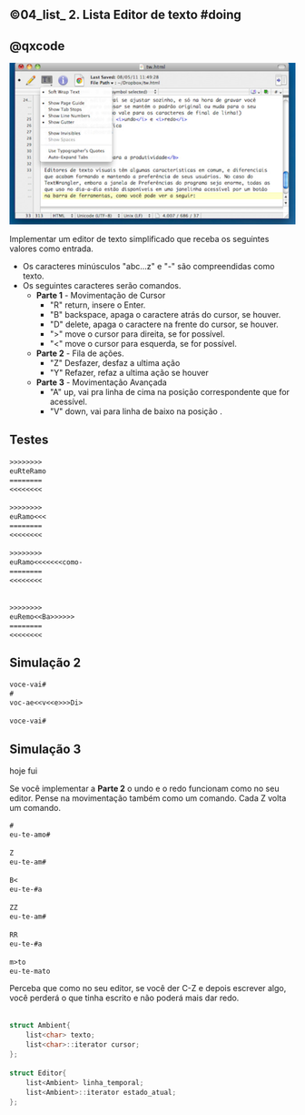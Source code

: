## ©04_list_ 2. Lista Editor de texto #doing
## @qxcode

![](__capa.jpg)

Implementar um editor de texto simplificado que receba os seguintes valores como
entrada.

- Os caracteres minúsculos "abc...z" e "-" são compreendidas como texto.
- Os seguintes caracteres serão comandos.
    - __Parte 1__ - Movimentação de Cursor
        * "R" return, insere o Enter.
        * "B" backspace, apaga o caractere atrás do cursor, se houver.
        * "D" delete, apaga o caractere na frente do cursor, se houver.
        * ">" move o cursor para direita, se for possível.
        * "<" move o cursor para esquerda, se for possível.
    - __Parte 2__ - Fila de ações.
        * "Z" Desfazer, desfaz a ultima ação
        * "Y" Refazer, refaz a ultima ação se houver
    - __Parte 3__ - Movimentação Avançada
        * "A" up, vai pra linha de cima na posição correspondente que for acessível.
        * "V" down, vai para linha de baixo na posição .


## Testes

```
>>>>>>>>
euRteRamo
========
<<<<<<<<

>>>>>>>>
euRamo<<<
========
<<<<<<<<

>>>>>>>>
euRamo<<<<<<<como-
========
<<<<<<<<


>>>>>>>>
euRemo<<Ba>>>>>>
========
<<<<<<<<
```

## Simulação 2
    voce-vai#
    #
    voc-ae<<v<<e>>>Di>
    
    voce-vai#

## Simulação 3

hoje fui

Se você implementar a **Parte 2** o undo e o redo funcionam como no seu editor. 
Pense na movimentação também como um comando. Cada Z volta um comando.

    #
    eu-te-amo#

    Z
    eu-te-am#

    B<
    eu-te-#a

    ZZ
    eu-te-am#

    RR
    eu-te-#a

    m>to
    eu-te-mato

Perceba que como no seu editor, se você der C-Z e depois escrever algo, você
perderá o que tinha escrito e não poderá mais dar redo.


```cpp

struct Ambient{
    list<char> texto;
    list<char>::iterator cursor;
};

struct Editor{
    list<Ambient> linha_temporal;
    list<Ambient>::iterator estado_atual;
};




```

